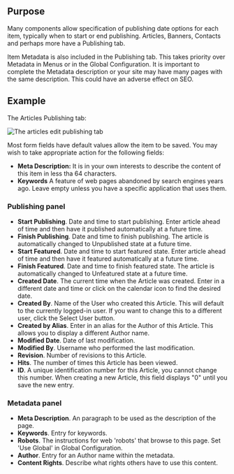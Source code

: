 <!-- Filename: Help4.x:Edit_Publishing / Display title: Edit Publishing -->

## Purpose

Many components allow specification of publishing date options for each item,
typically when to start or end publishing. Articles, Banners, Contacts and
perhaps more have a Publishing tab.

Item Metadata is also included in the Publishing tab. This takes priority over
Metadata in Menus or in the Global Configuration. It is important to complete
the Metadata description or your site may have many pages with the
same description. This could have an adverse effect on SEO.

## Example

The Articles Publishing tab:

![The articles edit publishing tab](../../../en/images/common-elements/articles-edit-publishing-tab.png "")

Most form fields have default values allow the item to be saved. You may wish
to take appropriate action for the following fields:

- **Meta Description:** It is in your own interests to describe the content of
	this item in less tha 64 characters.
- **Keywords** A feature of web pages abandoned by search engines years ago.
	Leave empty unless you have a specific application that uses them.

### Publishing panel

- **Start Publishing**. Date and time to start publishing. Enter article
  ahead of time and then have it published automatically at a future
  time.
- **Finish Publishing**. Date and time to finish publishing. The article
  is automatically changed to Unpublished state at a future time.
- **Start Featured**. Date and time to start featured state. Enter
  article ahead of time and then have it featured automatically at a
  future time.
- **Finish Featured**. Date and time to finish featured state. The
  article is automatically changed to Unfeatured state at a future time.
- **Created Date**. The current time when the Article was created. Enter
  in a different date and time or click on the calendar icon to find the
  desired date.
- **Created By**. Name of the User who created this Article. This will
  default to the currently logged-in user. If you want to change this to
  a different user, click the Select User button.
- **Created by Alias**. Enter in an alias for the Author of this
  Article. This allows you to display a different Author name.
- **Modified Date**. Date of last modification.
- **Modified By**. Username who performed the last modification.
- **Revision**. Number of revisions to this Article.
- **Hits**. The number of times this Article has been viewed.
- **ID**. A unique identification number for this Article, you cannot
  change this number. When creating a new Article, this field displays
  "0" until you save the new entry.

### Metadata panel

- **Meta Description**. An paragraph to be used as the description of
  the page.
- **Keywords**. Entry for keywords.
- **Robots**. The instructions for web 'robots' that browse to this
  page. Set 'Use Global' in Global Configuration.
- **Author**. Entry for an Author name within the metadata.
- **Content Rights**. Describe what rights others have to use this
  content.

